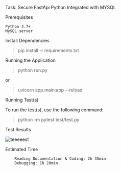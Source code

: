 Task: Secure FastApi Python Integrated with MYSQL

Prerequisites

    Python 3.7+
    MySQL server 
    

Install Dependencies

> pip install -r requirements.txt


Running the Application

> python run.py

or

> uvicorn app.main:app --reload

Running Test(s)

To run the test(s), use the following command:


> python -m pytest test/test.py


Test Results


   ![teeeeest](https://github.com/meta4r/Task411/assets/123734096/362964fd-739b-468b-9474-bca7ac5275c4)



Estimated Time

        Reading Documentation & Coding: 2h 45min
        Debugging: 1h 20min
        
